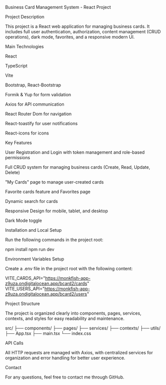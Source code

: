 Business Card Management System - React Project

Project Description

This project is a React web application for managing business cards. It includes full user authentication, authorization, content management (CRUD operations), dark mode, favorites, and a responsive modern UI.

Main Technologies

React

TypeScript

Vite

Bootstrap, React-Bootstrap

Formik & Yup for form validation

Axios for API communication

React Router Dom for navigation

React-toastify for user notifications

React-icons for icons

Key Features

User Registration and Login with token management and role-based permissions

Full CRUD system for managing business cards (Create, Read, Update, Delete)

"My Cards" page to manage user-created cards

Favorite cards feature and Favorites page

Dynamic search for cards

Responsive Design for mobile, tablet, and desktop

Dark Mode toggle

Installation and Local Setup

Run the following commands in the project root:

npm install
npm run dev

Environment Variables Setup

Create a .env file in the project root with the following content:

VITE_CARDS_API="https://monkfish-app-z9uza.ondigitalocean.app/bcard2/cards"
VITE_USERS_API="https://monkfish-app-z9uza.ondigitalocean.app/bcard2/users"

Project Structure

The project is organized clearly into components, pages, services, contexts, and styles for easy readability and maintenance.

src/
├── components/
├── pages/
├── services/
├── contexts/
├── utils/
├── App.tsx
├── main.tsx
└── index.css

API Calls

All HTTP requests are managed with Axios, with centralized services for organization and error handling for better user experience.

Contact

For any questions, feel free to contact me through GitHub.

